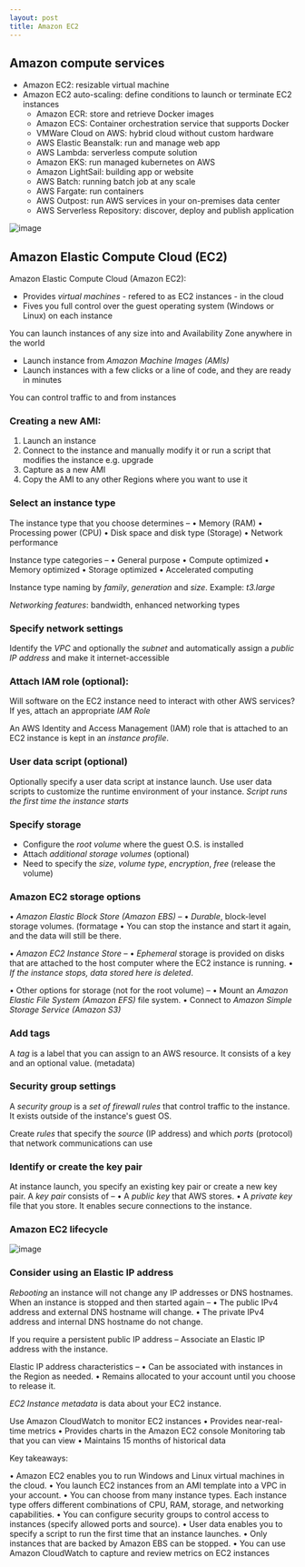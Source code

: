 ```yaml
---
layout: post
title: Amazon EC2
---
```


## Amazon compute services

- Amazon EC2:
        resizable virtual machine
 - Amazon EC2 auto-scaling:
        define conditions to launch or terminate EC2 instances
   - Amazon ECR:
        store and retrieve Docker images
   - Amazon ECS:
        Container orchestration service that supports Docker
   - VMWare Cloud on AWS:
        hybrid cloud without custom hardware
   - AWS Elastic Beanstalk:
        run and manage web app
   - AWS Lambda:
        serverless compute solution
   - Amazon EKS:
        run managed kubernetes on AWS
   - Amazon LightSail:
        building app or website
   - AWS Batch:
        running batch job at any scale
   - AWS Fargate:
        run containers
   - AWS Outpost:
        run AWS services in your on-premises data center
   - AWS Serverless Repository:
        discover, deploy and publish application


![image](https://user-images.githubusercontent.com/109908559/215708777-ad2b6152-21be-4473-abf7-914f91822600.png)

## Amazon Elastic Compute Cloud (EC2)

Amazon Elastic Compute Cloud (Amazon EC2):
- Provides *virtual machines* - refered to as EC2 instances - in the cloud
- Fives you full control over the guest operating system (Windows or Linux) on each instance

You can launch instances of any size into and Availability Zone anywhere in the world
- Launch instance from *Amazon Machine Images (AMIs)*
- Launch instances with a few clicks or a line of code, and they are ready in minutes

You can control traffic to and from instances

### Creating a new AMI:

1. Launch an instance
2. Connect to the instance and manually modify it or run a script that modifies the instance e.g. upgrade
3. Capture as a new AMI
4. Copy the AMI to any other Regions where you want to use it

### Select an instance type

The instance type that you choose determines –
• Memory (RAM)
• Processing power (CPU)
• Disk space and disk type (Storage)
• Network performance

Instance type categories –
• General purpose
• Compute optimized
• Memory optimized
• Storage optimized
• Accelerated computing

Instance type naming by *family*, *generation* and *size*. Example: *t3.large*

*Networking features*: bandwidth, enhanced networking types

### Specify network settings

Identify the *VPC* and optionally the *subnet* and automatically assign a *public IP address* and make it internet-accessible

### Attach IAM role (optional):

Will software on the EC2 instance need to interact with other AWS
services? If yes, attach an appropriate *IAM Role*

An AWS Identity and Access Management (IAM) role that is attached
to an EC2 instance is kept in an *instance profile*.

### User data script (optional)

Optionally specify a user data script at instance launch. Use user data scripts to customize the runtime environment of your instance. *Script runs the first time the instance starts*

### Specify storage

- Configure the *root volume* where the guest O.S. is installed
- Attach *additional storage volumes* (optional)
- Need to specify the *size*, *volume type*, *encryption*, *free* (release the volume)

### Amazon EC2 storage options

• *Amazon Elastic Block Store (Amazon EBS)* –
  • *Durable*, block-level storage volumes. (formatage
  • You can stop the instance and start it again, and the data will still be there.
  
• *Amazon EC2 Instance Store* –
  • *Ephemeral* storage is provided on disks that are attached to the host computer where the EC2 instance is running.
  • *If the instance stops, data stored here is deleted*.

• Other options for storage (not for the root volume) –
  • Mount an *Amazon Elastic File System (Amazon EFS)* file system.
  • Connect to *Amazon Simple Storage Service (Amazon S3)*

### Add tags

A *tag* is a label that you can assign to an AWS resource. It consists of a key and an optional value. (metadata)

### Security group settings

A *security group* is a *set of firewall rules* that control
traffic to the instance. It exists outside of the instance's guest OS.

Create *rules* that specify the *source* (IP address) and which *ports* (protocol) that network communications can use

### Identify or create the key pair

At instance launch, you specify an existing key pair or create a new key pair.
A *key pair* consists of –
• A *public key* that AWS stores.
• A *private key* file that you store.
It enables secure connections to the instance.

### Amazon EC2 lifecycle

![image](https://user-images.githubusercontent.com/109908559/215718327-a42c1326-bca7-489d-ba6c-a48915673101.png)

### Consider using an Elastic IP address

*Rebooting* an instance will not change any IP addresses or DNS hostnames.
When an instance is stopped and then
started again –
• The public IPv4 address and external DNS
hostname will change.
• The private IPv4 address and internal DNS
hostname do not change.

If you require a persistent public IP
address – Associate an Elastic IP address with the
instance.

Elastic IP address characteristics –
• Can be associated with instances in the
Region as needed.
• Remains allocated to your account until you
choose to release it.

*EC2 Instance metadata* is data about your EC2 instance.

Use Amazon CloudWatch to monitor EC2 instances
• Provides near-real-time metrics
• Provides charts in the Amazon EC2 console Monitoring
tab that you can view
• Maintains 15 months of historical data

Key takeaways:

• Amazon EC2 enables you to run Windows and Linux
virtual machines in the cloud.
• You launch EC2 instances from an AMI template
into a VPC in your account.
• You can choose from many instance types. Each
instance type offers different combinations of CPU,
RAM, storage, and networking capabilities.
• You can configure security groups to control access
to instances (specify allowed ports and source).
• User data enables you to specify a script to run the
first time that an instance launches.
• Only instances that are backed by Amazon EBS can
be stopped.
• You can use Amazon CloudWatch to capture and
review metrics on EC2 instances
